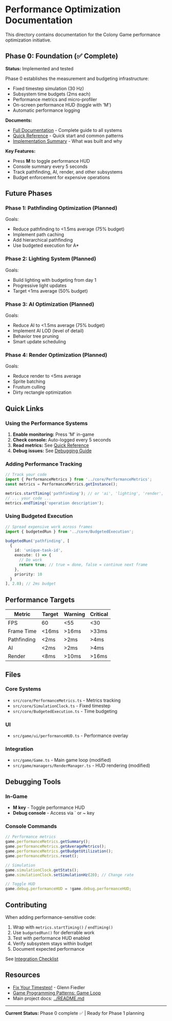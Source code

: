 # Performance Optimization Documentation

This directory contains documentation for the Colony Game performance optimization initiative.

## Phase 0: Foundation (✅ Complete)

**Status:** Implemented and tested

Phase 0 establishes the measurement and budgeting infrastructure:

- Fixed timestep simulation (30 Hz)
- Subsystem time budgets (2ms each)
- Performance metrics and micro-profiler
- On-screen performance HUD (toggle with 'M')
- Automatic performance logging

**Documents:**
- [Full Documentation](./PHASE_0_PERFORMANCE.md) - Complete guide to all systems
- [Quick Reference](./PHASE_0_QUICKREF.md) - Quick start and common patterns
- [Implementation Summary](./PHASE_0_SUMMARY.md) - What was built and why

**Key Features:**
- Press **M** to toggle performance HUD
- Console summary every 5 seconds
- Track pathfinding, AI, render, and other subsystems
- Budget enforcement for expensive operations

## Future Phases

### Phase 1: Pathfinding Optimization (Planned)

Goals:
- Reduce pathfinding to <1.5ms average (75% budget)
- Implement path caching
- Add hierarchical pathfinding
- Use budgeted execution for A*

### Phase 2: Lighting System (Planned)

Goals:
- Build lighting with budgeting from day 1
- Progressive light updates
- Target <1ms average (50% budget)

### Phase 3: AI Optimization (Planned)

Goals:
- Reduce AI to <1.5ms average (75% budget)
- Implement AI LOD (level of detail)
- Behavior tree pruning
- Smart update scheduling

### Phase 4: Render Optimization (Planned)

Goals:
- Reduce render to <5ms average
- Sprite batching
- Frustum culling
- Dirty rectangle optimization

## Quick Links

### Using the Performance Systems

1. **Enable monitoring:** Press 'M' in-game
2. **Check console:** Auto-logged every 5 seconds
3. **Read metrics:** See [Quick Reference](./PHASE_0_QUICKREF.md)
4. **Debug issues:** See [Debugging Guide](./PHASE_0_PERFORMANCE.md#debugging-performance-issues)

### Adding Performance Tracking

```typescript
// Track your code
import { PerformanceMetrics } from '../core/PerformanceMetrics';
const metrics = PerformanceMetrics.getInstance();

metrics.startTiming('pathfinding'); // or 'ai', 'lighting', 'render', 'other'
// ... your code ...
metrics.endTiming('operation description');
```

### Using Budgeted Execution

```typescript
// Spread expensive work across frames
import { budgetedRun } from '../core/BudgetedExecution';

budgetedRun('pathfinding', [
  {
    id: 'unique-task-id',
    execute: () => {
      // Do work
      return true; // true = done, false = continue next frame
    },
    priority: 10
  }
], 2.0); // 2ms budget
```

## Performance Targets

| Metric | Target | Warning | Critical |
|--------|--------|---------|----------|
| FPS | 60 | <55 | <30 |
| Frame Time | <16ms | >16ms | >33ms |
| Pathfinding | <2ms | >2ms | >4ms |
| AI | <2ms | >2ms | >4ms |
| Render | <8ms | >10ms | >16ms |

## Files

### Core Systems

- `src/core/PerformanceMetrics.ts` - Metrics tracking
- `src/core/SimulationClock.ts` - Fixed timestep
- `src/core/BudgetedExecution.ts` - Time budgeting

### UI

- `src/game/ui/performanceHUD.ts` - Performance overlay

### Integration

- `src/game/Game.ts` - Main game loop (modified)
- `src/game/managers/RenderManager.ts` - HUD rendering (modified)

## Debugging Tools

### In-Game

- **M key** - Toggle performance HUD
- **Debug console** - Access via ` or ~ key

### Console Commands

```javascript
// Performance metrics
game.performanceMetrics.getSummary();
game.performanceMetrics.getAverageMetrics();
game.performanceMetrics.getBudgetUtilization();
game.performanceMetrics.reset();

// Simulation
game.simulationClock.getStats();
game.simulationClock.setSimulationHz(20); // Change rate

// Toggle HUD
game.debug.performanceHUD = !game.debug.performanceHUD;
```

## Contributing

When adding performance-sensitive code:

1. Wrap with `metrics.startTiming()` / `endTiming()`
2. Use `budgetedRun()` for deferrable work
3. Test with performance HUD enabled
4. Verify subsystem stays within budget
5. Document expected performance

See [Integration Checklist](./PHASE_0_PERFORMANCE.md#integration-checklist)

## Resources

- [Fix Your Timestep!](https://gafferongames.com/post/fix_your_timestep/) - Glenn Fiedler
- [Game Programming Patterns: Game Loop](https://gameprogrammingpatterns.com/game-loop.html)
- Main project docs: [../README.md](../README.md)

---

**Current Status:** Phase 0 complete ✅ | Ready for Phase 1 planning
